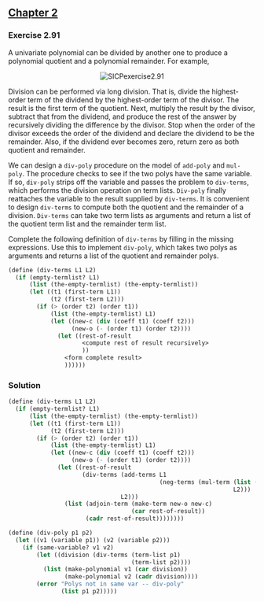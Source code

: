 ## [Chapter 2](../index.md#2-Building-Abstractions-with-Data)

### Exercise 2.91

A univariate polynomial can be divided by another one to produce a polynomial quotient and a polynomial remainder. For example,

<p align="center">
  <img src="https://i.ibb.co/0JFj3vt/SICPexercise2-91.jpg" alt="SICPexercise2.91" title="SICPexercise2.91">
</p>

Division can be performed via long division. That is, divide the highest-order term of the dividend by the highest-order term of the divisor. The result is the first term of the quotient. Next, multiply the result by the divisor, subtract that from the dividend, and produce the rest of the answer by recursively dividing the difference by the divisor. Stop when the order of the divisor exceeds the order of the dividend and declare the dividend to be the remainder. Also, if the dividend ever becomes zero, return zero as both quotient and remainder.

We can design a `div-poly` procedure on the model of `add-poly` and `mul-poly`. The procedure checks to see if the two polys have the same variable. If so, `div-poly` strips off the variable and passes the problem to `div-terms`, which performs the division operation on term lists. `Div-poly` finally reattaches the variable to the result supplied by `div-terms`. It is convenient to design `div-terms` to compute both the quotient and the remainder of a division. `Div-terms` can take two term lists as arguments and return a list of the quotient term list and the remainder term list.

Complete the following definition of `div-terms` by filling in the missing expressions. Use this to implement `div-poly`, which takes two polys as arguments and returns a list of the quotient and remainder polys.

```scheme
(define (div-terms L1 L2)
  (if (empty-termlist? L1)
      (list (the-empty-termlist) (the-empty-termlist))
      (let ((t1 (first-term L1))
            (t2 (first-term L2)))
        (if (> (order t2) (order t1))
            (list (the-empty-termlist) L1)
            (let ((new-c (div (coeff t1) (coeff t2)))
                  (new-o (- (order t1) (order t2))))
              (let ((rest-of-result
                     <compute rest of result recursively>
                     ))
                <form complete result>
                ))))))
```

### Solution

```scheme
(define (div-terms L1 L2)
  (if (empty-termlist? L1)
      (list (the-empty-termlist) (the-empty-termlist))
      (let ((t1 (first-term L1))
            (t2 (first-term L2)))
        (if (> (order t2) (order t1))
            (list (the-empty-termlist) L1)
            (let ((new-c (div (coeff t1) (coeff t2)))
                  (new-o (- (order t1) (order t2))))
              (let ((rest-of-result
                     (div-terms (add-terms L1
                                           (neg-terms (mul-term (list (make-term new-o new-c))
                                                                L2)))
                                L2)))
                (list (adjoin-term (make-term new-o new-c)
                                   (car rest-of-result))
                      (cadr rest-of-result))))))))

(define (div-poly p1 p2)
  (let ((v1 (variable p1)) (v2 (variable p2)))
    (if (same-variable? v1 v2)
        (let ((division (div-terms (term-list p1)
                                   (term-list p2))))
          (list (make-polynomial v1 (car division))
                (make-polynomial v2 (cadr division))))
        (error "Polys not in same var -- div-poly" 
               (list p1 p2)))))
```

